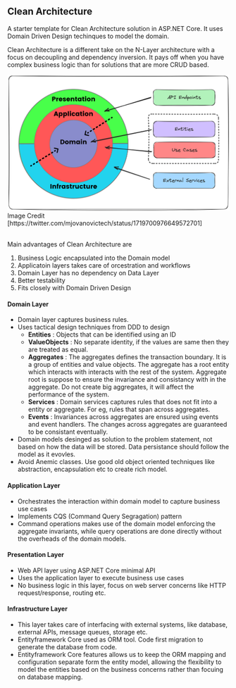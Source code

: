 ## Clean Architecture
A starter template for Clean Architecture solution in ASP.NET Core. It uses Domain Driven Design techinques to model the domain.


Clean Architecture is a different take on the N-Layer architecture with a focus on decoupling and dependency inversion. It pays off when you have complex business logic than for solutions that are more CRUD based.

<img src="Images/clean-architecture.png" alt="Architecture Diagram" width="600"/>
Image Credit [https://twitter.com/mjovanovictech/status/1719700976649572701]
<br/>
<br/>

Main advantages of Clean Architecture are
1. Business Logic encapsulated into the Domain model
2. Applicatoin layers takes care of orcestration and workflows
3. Domain Layer has no dependency on Data Layer
4. Better testability
5. Fits closely with Domain Driven Design


#### Domain Layer
- Domain layer captures business rules.
- Uses tactical design techniques from DDD to design
  - **Entities** : Objects that can be identified using an ID
  - **ValueObjects** : No separate identity, if the values are same then they are treated as equal.
  - **Aggregates** : The aggregates defines the transaction boundary. It is a group of entities and value objects. The aggregate has a root entity which interacts with interacts with the rest of the system. Aggregate root is suppose to ensure the invariance and consistancy with in the aggregate. Do not create big aggregates, it will affect the performance of the system.
  - **Services** : Domain services captures rules that does not fit into a entity or aggregate. For eg, rules that span across aggregates.
  - **Events** : Invariances across aggregates are ensured using events and event handlers. The changes across aggregates are guaranteed to be consistant eventually.
- Domain models desinged as solution to the problem statement, not based on how the data will be stored. Data persistance should follow the model as it evovles.
- Avoid Anemic classes. Use good old object oriented techniques like abstraction, encapsulation etc to create rich model.

#### Application Layer
- Orchestrates the interaction within domain model to capture business use cases
- Implements CQS (Command Query Segragation) pattern
- Command operations makes use of the domain model enforcing the aggregate invariants,  while query operations are done directly without the overheads of the domain models.

#### Presentation Layer
- Web API layer using ASP.NET Core minimal API
- Uses the application layer to execute business use cases
- No business logic in this layer, focus on web server concerns like HTTP request/response, routing etc.

#### Infrastructure Layer
- This layer takes care of interfacing with external systems, like database, external APIs, message queues, storage etc.
- Entityframework Core used as ORM tool. Code first migration to generate the database from code.
- Entityframework Core features allows us to keep the ORM mapping and configuration separate form the entity model, allowing the flexibility to model the entities based on the business concerns rather than focuing on database mapping.
